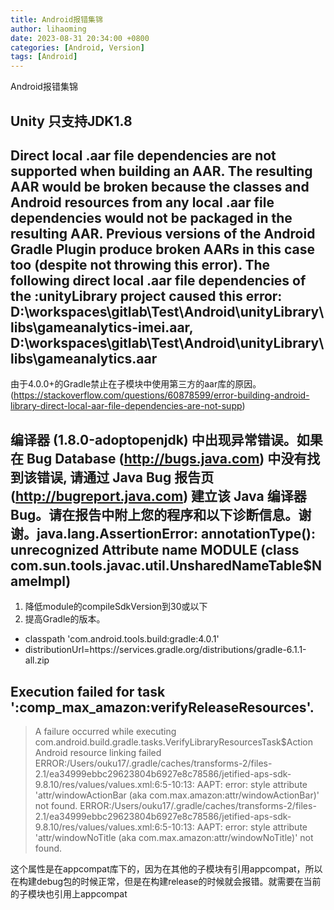 ```yaml
---
title: Android报错集锦
author: lihaoming
date: 2023-08-31 20:34:00 +0800
categories: [Android, Version]
tags: [Android]
---
```


Android报错集锦

## Unity 只支持JDK1.8


## Direct local .aar file dependencies are not supported when building an AAR. The resulting AAR would be broken because the classes and Android resources from any local .aar file dependencies would not be packaged in the resulting AAR. Previous versions of the Android Gradle Plugin produce broken AARs in this case too (despite not throwing this error). The following direct local .aar file dependencies of the :unityLibrary project caused this error: D:\workspaces\gitlab\Test\Android\unityLibrary\libs\gameanalytics-imei.aar, D:\workspaces\gitlab\Test\Android\unityLibrary\libs\gameanalytics.aar

由于4.0.0+的Gradle禁止在子模块中使用第三方的aar库的原因。(https://stackoverflow.com/questions/60878599/error-building-android-library-direct-local-aar-file-dependencies-are-not-supp)


## 编译器 (1.8.0-adoptopenjdk) 中出现异常错误。如果在 Bug Database (http://bugs.java.com) 中没有找到该错误, 请通过 Java Bug 报告页 (http://bugreport.java.com) 建立该 Java 编译器 Bug。请在报告中附上您的程序和以下诊断信息。谢谢。java.lang.AssertionError: annotationType(): unrecognized Attribute name MODULE (class com.sun.tools.javac.util.UnsharedNameTable$NameImpl)

1. 降低module的compileSdkVersion到30或以下
2. 提高Gradle的版本。
- classpath 'com.android.tools.build:gradle:4.0.1'
- distributionUrl=https\://services.gradle.org/distributions/gradle-6.1.1-all.zip

## Execution failed for task ':comp_max_amazon:verifyReleaseResources'.
> A failure occurred while executing com.android.build.gradle.tasks.VerifyLibraryResourcesTask$Action
> Android resource linking failed
> ERROR:/Users/ouku17/.gradle/caches/transforms-2/files-2.1/ea34999ebbc29623804b6927e8c78586/jetified-aps-sdk-9.8.10/res/values/values.xml:6:5-10:13: AAPT: error: style attribute 'attr/windowActionBar (aka com.max.amazon:attr/windowActionBar)' not found.
> ERROR:/Users/ouku17/.gradle/caches/transforms-2/files-2.1/ea34999ebbc29623804b6927e8c78586/jetified-aps-sdk-9.8.10/res/values/values.xml:6:5-10:13: AAPT: error: style attribute 'attr/windowNoTitle (aka com.max.amazon:attr/windowNoTitle)' not found.

这个属性是在appcompat库下的，因为在其他的子模块有引用appcompat，所以在构建debug包的时候正常，但是在构建release的时候就会报错。就需要在当前的子模块也引用上appcompat